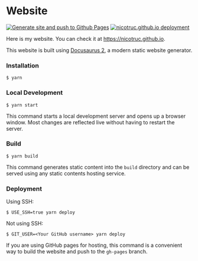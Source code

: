 # Website
[![Generate site and push to Github Pages](https://github.com/nicotruc/nicotruc.github.io/actions/workflows/deploy.yml/badge.svg)](https://github.com/nicotruc/nicotruc.github.io/actions/workflows/deploy.yml)
[![nicotruc.github.io deployment](https://github.com/nicotruc/nicotruc.github.io/actions/workflows/pages/pages-build-deployment/badge.svg)](https://github.com/nicotruc/nicotruc.github.io/actions/workflows/pages/pages-build-deployment)

Here is my website. You can check it at https://nicotruc.github.io.

This website is built using [Docusaurus 2](https://docusaurus.io/), a modern static website generator.
### Installation

```
$ yarn
```

### Local Development

```
$ yarn start
```

This command starts a local development server and opens up a browser window. Most changes are reflected live without having to restart the server.

### Build

```
$ yarn build
```

This command generates static content into the `build` directory and can be served using any static contents hosting service.

### Deployment

Using SSH:

```
$ USE_SSH=true yarn deploy
```

Not using SSH:

```
$ GIT_USER=<Your GitHub username> yarn deploy
```

If you are using GitHub pages for hosting, this command is a convenient way to build the website and push to the `gh-pages` branch.
